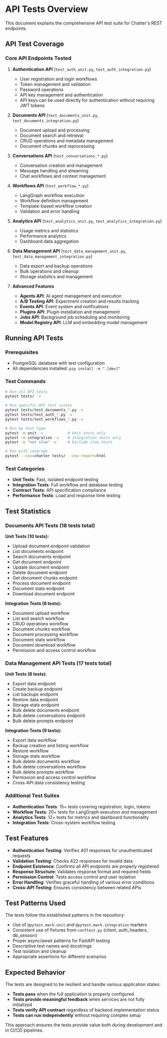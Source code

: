 # API Tests Overview

This document explains the comprehensive API test suite for Chatter's REST endpoints.

## API Test Coverage

### Core API Endpoints Tested

1. **Authentication API** (`test_auth_unit.py`, `test_auth_integration.py`)
   - User registration and login workflows
   - Token management and validation
   - Password operations
   - API key management and authentication
   - API keys can be used directly for authentication without requiring JWT tokens

2. **Documents API** (`test_documents_unit.py`, `test_documents_integration.py`)
   - Document upload and processing
   - Document search and retrieval
   - CRUD operations and metadata management
   - Document chunks and reprocessing

3. **Conversations API** (`test_conversations_*.py`)  
   - Conversation creation and management
   - Message handling and streaming
   - Chat workflows and context management

4. **Workflows API** (`test_workflow_*.py`)
   - LangGraph workflow execution
   - Workflow definition management
   - Template-based workflow creation
   - Validation and error handling

5. **Analytics API** (`test_analytics_unit.py`, `test_analytics_integration.py`)
   - Usage metrics and statistics
   - Performance analytics
   - Dashboard data aggregation

6. **Data Management API** (`test_data_management_unit.py`, `test_data_management_integration.py`)
   - Data export and backup operations
   - Bulk operations and cleanup
   - Storage statistics and management

7. **Advanced Features**
   - **Agents API**: AI agent management and execution
   - **A/B Testing API**: Experiment creation and results tracking
   - **Events API**: Event system and notifications  
   - **Plugins API**: Plugin installation and management
   - **Jobs API**: Background job scheduling and monitoring
   - **Model Registry API**: LLM and embedding model management

## Running API Tests

### Prerequisites
- PostgreSQL database with test configuration
- All dependencies installed: `pip install -e ".[dev]"`

### Test Commands

```bash
# Run all API tests
pytest tests/ -v

# Run specific API test suites
pytest tests/test_documents_*.py -v
pytest tests/test_auth_*.py -v  
pytest tests/test_workflows_*.py -v

# Run by test type
pytest -m unit -v           # Unit tests only
pytest -m integration -v    # Integration tests only
pytest -m "not slow" -v     # Exclude slow tests

# Run with coverage
pytest --cov=chatter tests/ --cov-report=html
```

### Test Categories

- **Unit Tests**: Fast, isolated endpoint testing
- **Integration Tests**: Full workflow and database testing
- **Contract Tests**: API specification compliance
- **Performance Tests**: Load and response time testing

## Test Statistics

### Documents API Tests (18 tests total)
**Unit Tests (10 tests):**
- Upload document endpoint validation
- List documents endpoint
- Search documents endpoint  
- Get document endpoint
- Update document endpoint
- Delete document endpoint
- Get document chunks endpoint
- Process document endpoint
- Document stats endpoint
- Download document endpoint

**Integration Tests (8 tests):**
- Document upload workflow
- List and search workflow
- CRUD operations workflow
- Document chunks workflow  
- Document processing workflow
- Document stats workflow
- Document download workflow
- Permission and access control workflow

### Data Management API Tests (17 tests total)
**Unit Tests (8 tests):**
- Export data endpoint
- Create backup endpoint
- List backups endpoint
- Restore data endpoint
- Storage stats endpoint
- Bulk delete documents endpoint
- Bulk delete conversations endpoint
- Bulk delete prompts endpoint

**Integration Tests (9 tests):**
- Export data workflow
- Backup creation and listing workflow
- Restore workflow
- Storage stats workflow
- Bulk delete documents workflow
- Bulk delete conversations workflow
- Bulk delete prompts workflow
- Permission and access control workflow
- Cross-API data consistency testing

### Additional Test Suites
- **Authentication Tests**: 15+ tests covering registration, login, tokens
- **Workflow Tests**: 20+ tests for LangGraph execution and management
- **Analytics Tests**: 12+ tests for metrics and dashboard functionality
- **Integration Tests**: Cross-system workflow testing

## Test Features

- **Authentication Testing**: Verifies 401 responses for unauthenticated requests
- **Validation Testing**: Checks 422 responses for invalid data
- **Endpoint Existence**: Confirms all API endpoints are properly registered
- **Response Structure**: Validates response format and required fields
- **Permission Control**: Tests access control and user isolation
- **Error Handling**: Verifies graceful handling of various error conditions
- **Cross-API Testing**: Ensures consistency between related APIs

## Test Patterns Used

The tests follow the established patterns in the repository:

- Use of `@pytest.mark.unit` and `@pytest.mark.integration` markers
- Consistent use of fixtures from `conftest.py` (client, auth_headers, db_session)
- Proper async/await patterns for FastAPI testing
- Descriptive test names and docstrings
- Test isolation and cleanup
- Appropriate assertions for different scenarios

## Expected Behavior

The tests are designed to be resilient and handle various application states:

- **Tests pass** when the full application is properly configured
- **Tests provide meaningful feedback** when services are not fully initialized
- **Tests verify API contract** regardless of backend implementation status
- **Tests can run independently** without requiring complex setup

This approach ensures the tests provide value both during development and in CI/CD pipelines.